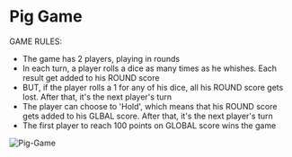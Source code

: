 # Pig Game

GAME RULES:

- The game has 2 players, playing in rounds
- In each turn, a player rolls a dice as many times as he whishes. Each result get added to his ROUND score
- BUT, if the player rolls a 1 for any of his dice, all his ROUND score gets lost. After that, it's the next player's turn
- The player can choose to 'Hold', which means that his ROUND score gets added to his GLBAL score. After that, it's the next player's turn
- The first player to reach 100 points on GLOBAL score wins the game

![Pig-Game](https://user-images.githubusercontent.com/67132580/88289501-e9506480-cd27-11ea-8a4b-ad44735e825b.gif)
